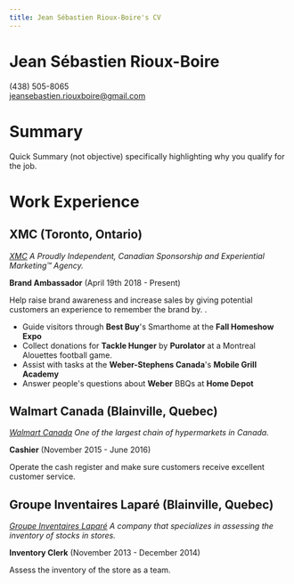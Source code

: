 ```yaml
---
title: Jean Sébastien Rioux-Boire's CV
---
```

# Jean Sébastien Rioux-Boire
(438) 505-8065   
jeansebastien.riouxboire@gmail.com

# Summary

Quick Summary (not objective) specifically highlighting why you qualify for the job.

# Work Experience

## XMC (Toronto, Ontario)
*[XMC] A Proudly Independent, Canadian Sponsorship and Experiential Marketing™ Agency.*

**Brand Ambassador** (April 19th 2018 - Present)

Help raise brand awareness and increase sales by giving potential customers an experience to remember the brand by. . 

- Guide visitors through **Best Buy**'s Smarthome at the **Fall Homeshow Expo**
- Collect donations for **Tackle Hunger** by **Purolator** at a Montreal Alouettes football game.
- Assist with tasks at the **Weber-Stephens Canada**'s **Mobile Grill Academy**
- Answer people's questions about **Weber** BBQs at **Home Depot**

## Walmart Canada (Blainville, Quebec)
*[Walmart Canada] One of the largest chain of hypermarkets in Canada.*

**Cashier** (November 2015 - June 2016)

Operate the cash register and make sure customers receive excellent customer service.

## Groupe Inventaires Laparé (Blainville, Quebec)
*[Groupe Inventaires Laparé] A company that specializes in assessing the inventory of stocks in stores.*

**Inventory Clerk** (November 2013 - December 2014)

Assess the inventory of the store as a team.


[XMC]: https://xmc.ca/
[Walmart Canada]: https://www.walmart.ca
[Groupe Inventaires Laparé]: https://www.groupeinventaireslapare.com/


<!-- ### Footer

Last updated: May 2013 -->


